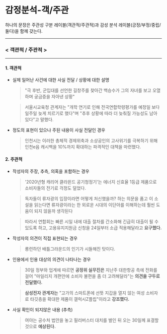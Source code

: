 # 감정분석-객/주관

하나의 문장은 주관성 구분 레이블(객관적/주관적)과 감성 분석 레이블(긍정/부정/중립/둘다)을 함께 갖는다.   

---

### < 객관적 / 주관적 >

---

#### 1. 객관적

* 실제 일어난 사건에 대한 사실 전달 / 상황에 대한 설명

	> "극 후반, 군입대를 선언한 길창주를 찾아간 백승수가 그의 자녀를 보고 오열하며 궁금증을 자아낸 상황"

	> 서울시교육청 관계자는 "개학 연기로 인해 전국연합학령평가를 예정일 보다 일주일 늦게 치르기로 했다"며 "추후 상황에 따라 더 늦춰질 가능성도 남아 있다"고 말했다.


* 정도의 표현이 있으나 주된 내용이 사실 전달인 경우

	> 인천시는 이러한 총체적 경제위축과 소상공인의 고사위기를 극복하기 위해 인천e음 캐시백을 10%까지 확대하는 파격적인 대책을 마련했다.

#### 2. 주관적

* 작성자의 주장, 추측, 의혹을 포함하는 경우

	>  '2020년형 캐리어 클라윈드 공기청정기'는 에너지 신효율 1등급 제품으로 소비자들의 전기료 걱정도 덜었다.

	> 독자들이 류자광의 입장이라면 어떻게 처신했을까? 하는 의문을 품고 이 소설을 읽는다면 류자광이라는 한 외로운 시대의 이단아를 이해하는데 훨씬 도움이 되지 않을까 생각된다

	> 따라서 연합회는 빠른 시일 내에 대출 절차를 간소화해 긴급히 대출이 될 수 있도록 하고, 고용유지지원금 신청을 24일부터 소급 적용해달라고 **요구했다.**

* 작성자의 의견이 직접 표현되는 경우

	> 롱런하던 배틀그라운드의 인기가 시들해진 탓이다.

* 인용에서 인용 대상의 의견이 나타나는 경우

	> 30일 정부와 업계에 따르면 **공정위 실무진은** 지난주 대한항공 측에 전화를 걸어 "마일리지 개편안에 소비자 불편을 좀 더 고려해달라"는 **의견을 구두로 전달했다.**

	> **삼성전자 관계자는** "고가의 스마트폰에 선뜻 지갑을 열지 않는 여성 소비자로 타깃층을 확대한 제품이 갤럭시Z플립"이라고 **강조했다.**

* 사실 확인이 되지않은 내용 (추측)
	
	> 여야는 공수처 법안을 놓고 필리버스터 대치를 벌인 뒤 오는 30일께 표결할 것으로 **예상된다.**
